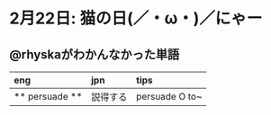 # 2月22日: 猫の日(／・ω・)／にゃー
## @rhyskaがわかんなかった単語
| eng | jpn | tips |
|:---|:---|:---|
| ** persuade ** | 説得する | persuade O to~ |
